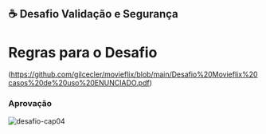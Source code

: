 ## ☕ Desafio Validação e Segurança

#  Regras para o Desafio
(https://github.com/gilcecler/movieflix/blob/main/Desafio%20Movieflix%20casos%20de%20uso%20ENUNCIADO.pdf)




###  Aprovação
<img src="image.png" alt="desafio-cap04">

